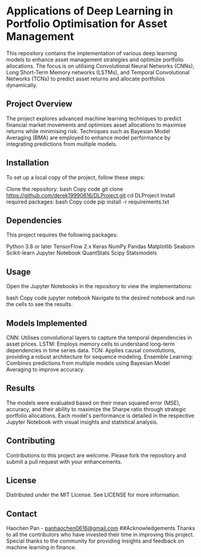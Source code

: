 # Applications of Deep Learning in Portfolio Optimisation for Asset Management
This repository contains the implementation of various deep learning models to enhance asset management strategies and optimize portfolio allocations. The focus is on utilising Convolutional Neural Networks (CNNs), Long Short-Term Memory networks (LSTMs), and Temporal Convolutional Networks (TCNs) to predict asset returns and allocate portfolios dynamically.

## Project Overview
The project explores advanced machine learning techniques to predict financial market movements and optimises asset allocations to maximise returns while minimising risk. Techniques such as Bayesian Model Averaging (BMA) are employed to enhance model performance by integrating predictions from multiple models.

## Installation
To set up a local copy of the project, follow these steps:

Clone the repository:
bash
Copy code
git clone https://github.com/derek19990616/DLProject.git
cd DLProject
Install required packages:
bash
Copy code
pip install -r requirements.txt
## Dependencies
This project requires the following packages:

Python 3.8 or later
TensorFlow 2.x
Keras
NumPy
Pandas
Matplotlib
Seaborn
Scikit-learn
Jupyter Notebook
QuantStats
Scipy
Statsmodels
## Usage
Open the Jupyter Notebooks in the repository to view the implementations:

bash
Copy code
jupyter notebook
Navigate to the desired notebook and run the cells to see the results.

## Models Implemented
CNN: Utilises convolutional layers to capture the temporal dependencies in asset prices.
LSTM: Employs memory cells to understand long-term dependencies in time series data.
TCN: Applies causal convolutions, providing a robust architecture for sequence modeling.
Ensemble Learning: Combines predictions from multiple models using Bayesian Model Averaging to improve accuracy.
## Results
The models were evaluated based on their mean squared error (MSE), accuracy, and their ability to maximize the Sharpe ratio through strategic portfolio allocations. Each model's performance is detailed in the respective Jupyter Notebook with visual insights and statistical analysis.

## Contributing
Contributions to this project are welcome. Please fork the repository and submit a pull request with your enhancements.

## License
Distributed under the MIT License. See LICENSE for more information.

## Contact
Haochen Pan - panhaochen0616@gmail.com
##Acknowledgements
Thanks to all the contributors who have invested their time in improving this project.
Special thanks to the community for providing insights and feedback on machine learning in finance.
